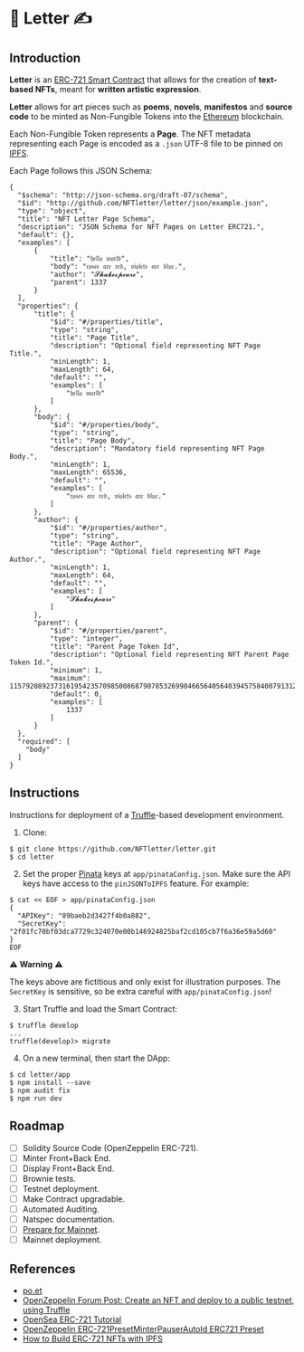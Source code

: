 # 📜 Letter ✍️

## Introduction

**Letter** is an [ERC-721 Smart Contract](http://erc721.org/) that allows for the creation of **text-based NFTs**, meant for **written artistic expression**.


**Letter** allows for art pieces such as **poems**, **novels**, **manifestos** and **source code** to be minted as Non-Fungible Tokens into the [Ethereum](https://ethereum.org/en/) blockchain.


Each Non-Fungible Token represents a **Page**. The NFT metadata representing each Page is encoded as a `.json` UTF-8 file to be pinned on [IPFS](https://ipfs.io/).

Each Page follows this JSON Schema:

```
{
  "$schema": "http://json-schema.org/draft-07/schema",
  "$id": "http://github.com/NFTletter/letter/json/example.json",
  "type": "object",
  "title": "NFT Letter Page Schema",
  "description": "JSON Schema for NFT Pages on Letter ERC721.",
  "default": {},
  "examples": [
      {
          "title": "𝔥𝔢𝔩𝔩𝔬 𝔴𝔬𝔯𝔩𝔡",
          "body": "𝔯𝔬𝔰𝔢𝔰 𝔞𝔯𝔢 𝔯𝔢𝔡, 𝔳𝔦𝔬𝔩𝔢𝔱𝔰 𝔞𝔯𝔢 𝔟𝔩𝔲𝔢.",
          "author": "𝓢𝓱𝓪𝓴𝓮𝓼𝓹𝓮𝓪𝓻𝓮",
          "parent": 1337
      }
  ],
  "properties": {
      "title": {
          "$id": "#/properties/title",
          "type": "string",
          "title": "Page Title",
          "description": "Optional field representing NFT Page Title.",
          "minLength": 1,
          "maxLength": 64,
          "default": "",
          "examples": [
              "𝔥𝔢𝔩𝔩𝔬 𝔴𝔬𝔯𝔩𝔡"
          ]
      },
      "body": {
          "$id": "#/properties/body",
          "type": "string",
          "title": "Page Body",
          "description": "Mandatory field representing NFT Page Body.",
          "minLength": 1,
          "maxLength": 65536,
          "default": "",
          "examples": [
              "𝔯𝔬𝔰𝔢𝔰 𝔞𝔯𝔢 𝔯𝔢𝔡, 𝔳𝔦𝔬𝔩𝔢𝔱𝔰 𝔞𝔯𝔢 𝔟𝔩𝔲𝔢."
          ]
      },
      "author": {
          "$id": "#/properties/author",
          "type": "string",
          "title": "Page Author",
          "description": "Optional field representing NFT Page Author.",
          "minLength": 1,
          "maxLength": 64,
          "default": "",
          "examples": [
              "𝓢𝓱𝓪𝓴𝓮𝓼𝓹𝓮𝓪𝓻𝓮"
          ]
      },
      "parent": {
          "$id": "#/properties/parent",
          "type": "integer",
          "title": "Parent Page Token Id",
          "description": "Optional field representing NFT Parent Page Token Id.",
          "minimum": 1,
          "maximum": 115792089237316195423570985008687907853269984665640564039457584007913129639935,
          "default": 0,
          "examples": [
              1337
          ]
      }
  },
  "required": [
    "body"
  ]
}
```


## Instructions

Instructions for deployment of a [Truffle](https://www.trufflesuite.com/)-based development environment.

1. Clone:
```
$ git clone https://github.com/NFTletter/letter.git
$ cd letter
```

2. Set the proper [Pinata](https://pinata.cloud) keys at `app/pinataConfig.json`. Make sure the API keys have access to the `pinJSONToIPFS` feature. For example:
```
$ cat << EOF > app/pinataConfig.json
{
  "APIKey": "89baeb2d3427f4b0a882",
  "SecretKey": "2f01fc70bf03dca7729c324070e00b146924825baf2cd105cb7f6a36e59a5d60"
}
EOF
```

⚠️ **Warning** ⚠️

The keys above are fictitious and only exist for illustration purposes. The `SecretKey` is sensitive, so be extra careful with `app/pinataConfig.json`!

3. Start Truffle and load the Smart Contract:
```
$ truffle develop
...
truffle(develop)> migrate
```

4. On a new terminal, then start the DApp:
```
$ cd letter/app
$ npm install --save
$ npm audit fix
$ npm run dev
```

## Roadmap

- [ ] Solidity Source Code (OpenZeppelin ERC-721).
- [ ] Minter Front+Back End.
- [ ] Display Front+Back End.
- [ ] Brownie tests.
- [ ] Testnet deployment.
- [ ] Make Contract upgradable.
- [ ] Automated Auditing.
- [ ] Natspec documentation.
- [ ] [Prepare for Mainnet](https://docs.openzeppelin.com/learn/preparing-for-mainnet).
- [ ] Mainnet deployment.

## References
 - [po.et](https://poetproject.medium.com/)
 - [OpenZeppelin Forum Post: Create an NFT and deploy to a public testnet, using Truffle](https://forum.openzeppelin.com/t/create-an-nft-and-deploy-to-a-public-testnet-using-truffle/2961)
 - [OpenSea ERC-721 Tutorial](https://docs.opensea.io/docs/1-structuring-your-smart-contract)
 - [OpenZeppelin ERC-721PresetMinterPauserAutoId ERC721 Preset](https://docs.openzeppelin.com/contracts/3.x/api/presets#ERC721PresetMinterPauserAutoId)
 - [How to Build ERC-721 NFTs with IPFS](https://medium.com/pinata/how-to-build-erc-721-nfts-with-ipfs-e76a21d8f914)
